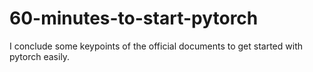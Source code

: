 # 60-minutes-to-start-pytorch
I conclude some keypoints of the official documents to get started with pytorch easily.
